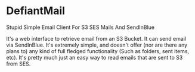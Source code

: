 # DefiantMail
Stupid Simple Email Client For S3 SES Mails And SendInBlue

It's a web interface to retrieve email from an S3 Bucket.  It can send email via SendInBlue.  It's extremely simple, and doesn't offer (nor are there any plans to) any kind of full fledged functionality
(Such as folders, sent items, etc).  It's pretty much just an easy way to read emails that are sent to S3 from SES.
